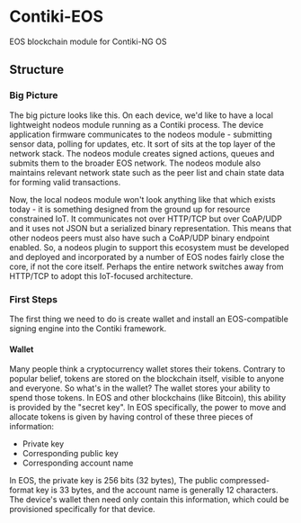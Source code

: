# Contiki-EOS
EOS blockchain module for Contiki-NG OS

## Structure

### Big Picture

The big picture looks like this.  On each device, we'd like to have a local lightweight nodeos module running as a Contiki process.  The device application firmware communicates to the nodeos module - submitting sensor data, polling for updates, etc.  It sort of sits at the top layer of the network stack. The nodeos module creates signed actions, queues and submits them to the broader EOS network. The nodeos module also maintains relevant network state such as the peer list and chain state data for forming valid transactions. 

Now, the local nodeos module won't look anything like that which exists today - it is something designed from the ground up for resource constrained IoT.  It communicates not over HTTP/TCP but over CoAP/UDP and it uses not JSON but a serialized binary representation.  This means that other nodeos peers must also have such a CoAP/UDP binary endpoint enabled.  So, a nodeos plugin to support this ecosystem must be developed and deployed and incorporated by a number of EOS nodes fairly close the core, if not the core itself.  Perhaps the entire network switches away from HTTP/TCP to adopt this IoT-focused architecture.

### First Steps

The first thing we need to do is create wallet and install an EOS-compatible signing engine into the Contiki framework.

#### Wallet

Many people think a cryptocurrency wallet stores their tokens. Contrary to popular belief, tokens are stored on the blockchain itself, visible to anyone and everyone.  So what's in the wallet?  The wallet stores your ability to spend those tokens.  In EOS and other blockchains (like Bitcoin), this ability is provided by the "secret key".  In EOS specifically, the power to move and allocate tokens is given by having control of these three pieces of information:
* Private key
* Corresponding public key
* Corresponding account name

In EOS, the private key is 256 bits (32 bytes), The public compressed-format key is 33 bytes, and the account name is generally 12 characters.  The device's wallet then need only contain this information, which could be provisioned specifically for that device.


